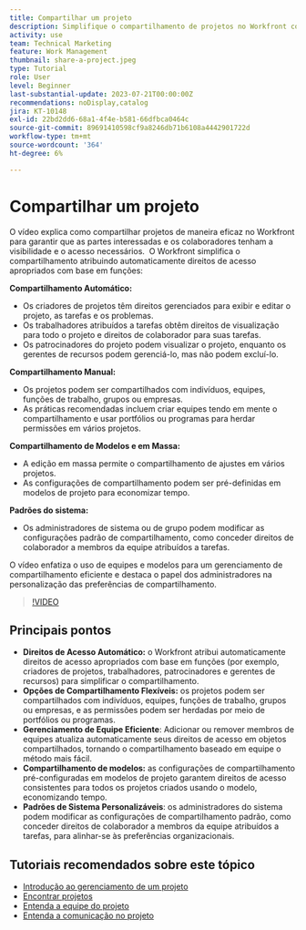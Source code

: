 ```yaml
---
title: Compartilhar um projeto
description: Simplifique o compartilhamento de projetos no Workfront com direitos de acesso automáticos, opções flexíveis, gerenciamento baseado em equipe, compartilhamento de modelos e padrões de sistema personalizáveis para colaboração simplificada.
activity: use
team: Technical Marketing
feature: Work Management
thumbnail: share-a-project.jpeg
type: Tutorial
role: User
level: Beginner
last-substantial-update: 2023-07-21T00:00:00Z
recommendations: noDisplay,catalog
jira: KT-10148
exl-id: 22bd2dd6-68a1-4f4e-b581-66dfbca0464c
source-git-commit: 89691410598cf9a8246db71b6108a4442901722d
workflow-type: tm+mt
source-wordcount: '364'
ht-degree: 6%

---
```


# Compartilhar um projeto

O vídeo explica como compartilhar projetos de maneira eficaz no Workfront para garantir que as partes interessadas e os colaboradores tenham a visibilidade e o acesso necessários. &#x200B; O Workfront simplifica o compartilhamento atribuindo automaticamente direitos de acesso apropriados com base em funções:

**Compartilhamento Automático:**
* Os criadores de projetos têm direitos gerenciados para exibir e editar o projeto, as tarefas e os problemas. &#x200B;
* Os trabalhadores atribuídos a tarefas obtêm direitos de visualização para todo o projeto e direitos de colaborador para suas tarefas. &#x200B;
* Os patrocinadores do projeto podem visualizar o projeto, enquanto os gerentes de recursos podem gerenciá-lo, mas não podem excluí-lo. &#x200B;

**Compartilhamento Manual:**
* Os projetos podem ser compartilhados com indivíduos, equipes, funções de trabalho, grupos ou empresas. &#x200B;
* As práticas recomendadas incluem criar equipes tendo em mente o compartilhamento e usar portfólios ou programas para herdar permissões em vários projetos. &#x200B;

**Compartilhamento de Modelos e em Massa:**
* A edição em massa permite o compartilhamento de ajustes em vários projetos. &#x200B;
* As configurações de compartilhamento podem ser pré-definidas em modelos de projeto para economizar tempo. &#x200B;

**Padrões do sistema:**
* Os administradores de sistema ou de grupo podem modificar as configurações padrão de compartilhamento, como conceder direitos de colaborador a membros da equipe atribuídos a tarefas. &#x200B;

O vídeo enfatiza o uso de equipes e modelos para um gerenciamento de compartilhamento eficiente e destaca o papel dos administradores na personalização das preferências de compartilhamento. &#x200B;

>[!VIDEO](https://video.tv.adobe.com/v/3418904/?quality=12&learn=on&enablevpops)

## Principais pontos

* **Direitos de Acesso Automático:** o Workfront atribui automaticamente direitos de acesso apropriados com base em funções (por exemplo, criadores de projetos, trabalhadores, patrocinadores e gerentes de recursos) para simplificar o compartilhamento. &#x200B;
* **Opções de Compartilhamento Flexíveis:** os projetos podem ser compartilhados com indivíduos, equipes, funções de trabalho, grupos ou empresas, e as permissões podem ser herdadas por meio de portfólios ou programas. &#x200B;
* **Gerenciamento de Equipe Eficiente**: Adicionar ou remover membros de equipes atualiza automaticamente seus direitos de acesso em objetos compartilhados, tornando o compartilhamento baseado em equipe o método mais fácil. &#x200B;
* **Compartilhamento de modelos:** as configurações de compartilhamento pré-configuradas em modelos de projeto garantem direitos de acesso consistentes para todos os projetos criados usando o modelo, economizando tempo. &#x200B;
* **Padrões de Sistema Personalizáveis**: os administradores do sistema podem modificar as configurações de compartilhamento padrão, como conceder direitos de colaborador a membros da equipe atribuídos a tarefas, para alinhar-se às preferências organizacionais. &#x200B;


## Tutoriais recomendados sobre este tópico

* [Introdução ao gerenciamento de um projeto](/help/manage-work/projects/getting-started-manage-a-project.md)
* [Encontrar projetos](/help/manage-work/projects/find-projects.md)
* [Entenda a equipe do projeto](/help/manage-work/projects/understand-the-project-team.md)
* [Entenda a comunicação no projeto](/help/manage-work/projects/understand-project-communication.md)

